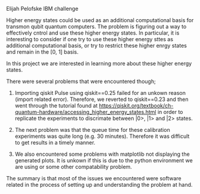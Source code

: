 Elijah Pelofske
IBM challenge

Higher energy states could be used as an additional computational basis for transmon qubit quantum computers. 
The problem is figuring out a way to effectively cntrol and use these higher energy states. 
In particular, it is interesting to consider if one try to use these higher energy sttes as 
additional computational basis, or try to restrict these higher enrgy states and remain in
the [0, 1] basis. 

In this project we are interested in learning more about these higher energy states. 

There were several problems that were encountered though;

1. Importing qiskit Pulse using qiskit==0.25 failed for an unkown reason (import related error). 
Therefore, we reverted to qiskit==0.23 and then went through the tutorial found at 
https://qiskit.org/textbook/ch-quantum-hardware/accessing_higher_energy_states.html 
in order to replicate the experiments to discrimate between |0>, |1> and |2> states. 

2. The next problem was that the queue time for these calibration experiments 
was quite long (e.g. 30 minutes). Therefore it was difficult to get results
in a timely manner. 

3. We also encountered some problems with matplotlib not displaying the generated plots.
It is unkown if this is due to the python environment we are using or some other
compatability problem. 

The summary is that most of the issues we encountered were software related in the process of
setting up and understanding the problem at hand. 
